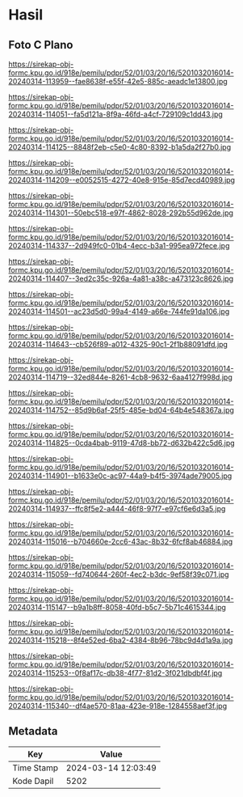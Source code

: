 # Hasil

## Foto C Plano

https://sirekap-obj-formc.kpu.go.id/918e/pemilu/pdpr/52/01/03/20/16/5201032016014-20240314-113959--fae8638f-e55f-42e5-885c-aeadc1e13800.jpg

https://sirekap-obj-formc.kpu.go.id/918e/pemilu/pdpr/52/01/03/20/16/5201032016014-20240314-114051--fa5d121a-8f9a-46fd-a4cf-729109c1dd43.jpg

https://sirekap-obj-formc.kpu.go.id/918e/pemilu/pdpr/52/01/03/20/16/5201032016014-20240314-114125--8848f2eb-c5e0-4c80-8392-b1a5da2f27b0.jpg

https://sirekap-obj-formc.kpu.go.id/918e/pemilu/pdpr/52/01/03/20/16/5201032016014-20240314-114209--e0052515-4272-40e8-915e-85d7ecd40989.jpg

https://sirekap-obj-formc.kpu.go.id/918e/pemilu/pdpr/52/01/03/20/16/5201032016014-20240314-114301--50ebc518-e97f-4862-8028-292b55d962de.jpg

https://sirekap-obj-formc.kpu.go.id/918e/pemilu/pdpr/52/01/03/20/16/5201032016014-20240314-114337--2d949fc0-01b4-4ecc-b3a1-995ea972fece.jpg

https://sirekap-obj-formc.kpu.go.id/918e/pemilu/pdpr/52/01/03/20/16/5201032016014-20240314-114407--3ed2c35c-926a-4a81-a38c-a473123c8626.jpg

https://sirekap-obj-formc.kpu.go.id/918e/pemilu/pdpr/52/01/03/20/16/5201032016014-20240314-114501--ac23d5d0-99a4-4149-a66e-744fe91da106.jpg

https://sirekap-obj-formc.kpu.go.id/918e/pemilu/pdpr/52/01/03/20/16/5201032016014-20240314-114643--cb526f89-a012-4325-90c1-2f1b88091dfd.jpg

https://sirekap-obj-formc.kpu.go.id/918e/pemilu/pdpr/52/01/03/20/16/5201032016014-20240314-114719--32ed844e-8261-4cb8-9632-6aa4127f998d.jpg

https://sirekap-obj-formc.kpu.go.id/918e/pemilu/pdpr/52/01/03/20/16/5201032016014-20240314-114752--85d9b6af-25f5-485e-bd04-64b4e548367a.jpg

https://sirekap-obj-formc.kpu.go.id/918e/pemilu/pdpr/52/01/03/20/16/5201032016014-20240314-114825--0cda4bab-9119-47d8-bb72-d632b422c5d6.jpg

https://sirekap-obj-formc.kpu.go.id/918e/pemilu/pdpr/52/01/03/20/16/5201032016014-20240314-114901--b1633e0c-ac97-44a9-b4f5-3974ade79005.jpg

https://sirekap-obj-formc.kpu.go.id/918e/pemilu/pdpr/52/01/03/20/16/5201032016014-20240314-114937--ffc8f5e2-a444-46f8-97f7-e97cf6e6d3a5.jpg

https://sirekap-obj-formc.kpu.go.id/918e/pemilu/pdpr/52/01/03/20/16/5201032016014-20240314-115016--b704660e-2cc6-43ac-8b32-6fcf8ab46884.jpg

https://sirekap-obj-formc.kpu.go.id/918e/pemilu/pdpr/52/01/03/20/16/5201032016014-20240314-115059--fd740644-260f-4ec2-b3dc-9ef58f39c071.jpg

https://sirekap-obj-formc.kpu.go.id/918e/pemilu/pdpr/52/01/03/20/16/5201032016014-20240314-115147--b9a1b8ff-8058-40fd-b5c7-5b71c4615344.jpg

https://sirekap-obj-formc.kpu.go.id/918e/pemilu/pdpr/52/01/03/20/16/5201032016014-20240314-115218--8f4e52ed-6ba2-4384-8b96-78bc9d4d1a9a.jpg

https://sirekap-obj-formc.kpu.go.id/918e/pemilu/pdpr/52/01/03/20/16/5201032016014-20240314-115253--0f8af17c-db38-4f77-81d2-3f021dbdbf4f.jpg

https://sirekap-obj-formc.kpu.go.id/918e/pemilu/pdpr/52/01/03/20/16/5201032016014-20240314-115340--df4ae570-81aa-423e-918e-1284558aef3f.jpg


## Metadata

| Key        | Value               |
| ---------- | ------------------- |
| Time Stamp | 2024-03-14 12:03:49 |
| Kode Dapil | 5202                |



